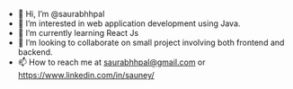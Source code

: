 - 👋 Hi, I’m @saurabhhpal
- 👀 I’m interested in web application development using Java.
- 🌱 I’m currently learning React Js
- 💞️ I’m looking to collaborate on small project involving both frontend and backend.
- 📫 How to reach me at saurabhhpal@gmail.com or https://www.linkedin.com/in/sauney/ 
  

<!---
saurabhhpal/saurabhhpal is a ✨ special ✨ repository because its `README.md` (this file) appears on your GitHub profile.
You can click the Preview link to take a look at your changes.
--->
